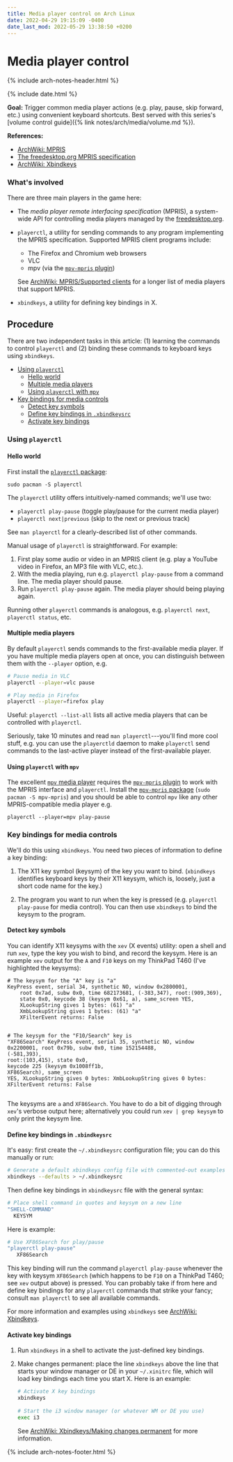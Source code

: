 ```yaml
---
title: Media player control on Arch Linux
date: 2022-04-29 19:15:09 -0400
date_last_mod: 2022-05-29 13:38:50 +0200
---
```


# Media player control

{% include arch-notes-header.html %}

{% include date.html %}

**Goal:** Trigger common media player actions (e.g. play, pause, skip forward, etc.) using convenient keyboard shortcuts.
Best served with this series's [volume control guide]({% link notes/arch/media/volume.md %}).

**References:**
- [ArchWiki: MPRIS](https://wiki.archlinux.org/title/MPRIS)
- [The freedesktop.org MPRIS specification](https://specifications.freedesktop.org/mpris-spec/latest/)
- [ArchWiki: Xbindkeys](https://wiki.archlinux.org/title/Xbindkeys)

### What's involved

There are three main players in the game here:

- The *media player remote interfacing specification* (MPRIS), a system-wide API for controlling media players managed by the [freedesktop.org](https://en.wikipedia.org/wiki/Freedesktop.org).

- `playerctl`, a utility for sending commands to any program implementing the MPRIS specification.
  Supported MPRIS client programs include:
  - The Firefox and Chromium web browsers
  - VLC
  - mpv (via the [`mpv-mpris` plugin](https://github.com/hoyon/mpv-mpris))

  See [ArchWiki: MPRIS/Supported clients](https://wiki.archlinux.org/title/MPRIS#Supported_clients) for a longer list of media players that support MPRIS. 

- `xbindkeys`, a utility for defining key bindings in X.

## Procedure

There are two independent tasks in this article: (1) learning the commands to control `playerctl` and (2) binding these commands to keyboard keys using `xbindkeys`.

<!-- vim-markdown-toc GFM -->

* [Using `playerctl`](#using-playerctl)
  * [Hello world](#hello-world)
  * [Multiple media players](#multiple-media-players)
  * [Using `playerctl` with `mpv`](#using-playerctl-with-mpv)
* [Key bindings for media controls](#key-bindings-for-media-controls)
  * [Detect key symbols](#detect-key-symbols)
  * [Define key bindings in `.xbindkeysrc`](#define-key-bindings-in-xbindkeysrc)
  * [Activate key bindings](#activate-key-bindings)

<!-- vim-markdown-toc -->

### Using `playerctl`

#### Hello world

First install the [`playerctl` package](https://archlinux.org/packages/?name=playerctl):

```
sudo pacman -S playerctl
```
The `playerctl` utility offers intuitively-named commands; we'll use two:

- `playerctl play-pause` (toggle play/pause for the current media player)
- `playerctl next|previous` (skip to the next or previous track)

See `man playerctl` for a clearly-described list of other commands.

Manual usage of `playerctl` is straightforward.
For example:
1. First play some audio or video in an MPRIS client (e.g. play a YouTube video in Firefox, an MP3 file with VLC, etc.).
1. With the media playing, run e.g. `playerctl play-pause` from a command line.
   The media player should pause.
1. Run `playerctl play-pause` again.
   The media player should being playing again.

Running other `playerctl` commands is analogous, e.g. `playerctl next`, `playerctl status`, etc.

#### Multiple media players

By default `playerctl` sends commands to the first-available media player.
If you have multiple media players open at once, you can distinguish between them with the `--player` option, e.g.

```sh
# Pause media in VLC
playerctl --player=vlc pause

# Play media in Firefox
playerctl --player=firefox play
```
Useful: `playerctl --list-all` lists all active media players that can be controlled with `playerctl`.

Seriously, take 10 minutes and read `man playerctl`---you'll find more cool stuff, e.g. you can use the `playerctld` daemon to make `playerctl` send commands to the last-active player instead of the first-available player.

#### Using `playerctl` with `mpv`

The excellent [`mpv` media player](https://mpv.io/) requires the [`mpv-mpris` plugin](https://github.com/hoyon/mpv-mpris) to work with the MPRIS interface and `playerctl`.
Install the [`mpv-mpris` package](https://archlinux.org/packages/community/x86_64/mpv-mpris/) (`sudo pacman -S mpv-mpris`) and you should be able to control `mpv` like any other MPRIS-compatible media player e.g.
```
playerctl --player=mpv play-pause
```

### Key bindings for media controls

We'll do this using `xbindkeys`.
You need two pieces of information to define a key binding:

1. The X11 key symbol (keysym) of the key you want to bind.
   (`xbindkeys` identifies keyboard keys by their X11 keysym, which is, loosely, just a short code name for the key.)

1. The program you want to run when the key is pressed (e.g. `playerctl play-pause` for media control).
   You can then use `xbindkeys` to bind the keysym to the program.

#### Detect key symbols

You can identify X11 keysyms with the `xev` (X events) utility:
open a shell and run `xev`, type the key you wish to bind, and record the keysym.
Here is an example `xev` output for the `A` and `F10` keys on my ThinkPad T460 (I've highlighted the keysyms):

<div class="language-sh highlighter-rouge"><div class="highlight"><pre class="highlight"><code><span class="c"># The keysym for the "A" key is "a"</span>
KeyPress event, serial 34, synthetic NO, window 0x2800001,
    root 0x7ad, subw 0x0, <span class="nb">time </span>682173681, <span class="o">(</span><span class="nt">-383</span>,347<span class="o">)</span>, root:<span class="o">(</span>909,369<span class="o">)</span>,
    state 0x0, keycode 38 <span class="o">(</span>keysym 0x61, <span class="ga">a</span><span class="o">)</span>, same_screen YES,
    XLookupString gives 1 bytes: <span class="o">(</span>61<span class="o">)</span> <span class="s2">"a"</span>
    XmbLookupString gives 1 bytes: <span class="o">(</span>61<span class="o">)</span> <span class="s2">"a"</span>
    XFilterEvent returns: False

<span class="c"># The keysym for the "F10/Search" key is "XF86Search"</span>
KeyPress event, serial 35, synthetic NO, window 0x2200001,
    root 0x79b, subw 0x0, <span class="nb">time </span>152154488, <span class="o">(</span><span class="nt">-581</span>,393<span class="o">)</span>, root:<span class="o">(</span>103,415<span class="o">)</span>,
    state 0x0, keycode 225 <span class="o">(</span>keysym 0x1008ff1b, <span class="ga">XF86Search</span><span class="o">)</span>, same_screen YES,
    XLookupString gives 0 bytes:
    XmbLookupString gives 0 bytes:
    XFilterEvent returns: False
</code></pre></div></div>
The keysyms are `a` and `XF86Search`.
You have to do a bit of digging through `xev`'s verbose output here; alternatively you could run `xev | grep keysym` to only print the keysym line.

#### Define key bindings in `.xbindkeysrc`

It's easy: first create the `~/.xbindkeysrc` configuration file; you can do this manually or run:

```sh
# Generate a default xbindkeys config file with commented-out examples
xbindkeys --defaults > ~/.xbindkeysrc
```
Then define key bindings in `xbindkeysrc` file with the general syntax:

```sh
# Place shell command in quotes and keysym on a new line
"SHELL-COMMAND"
  KEYSYM
```
Here is example:

```sh
# Use XF86Search for play/pause
"playerctl play-pause"
   XF86Search
```

This key binding will run the command `playerctl play-pause` whenever the key with keysym `XF86Search` (which happens to be `F10` on a ThinkPad T460; see `xev` output above)  is pressed.
You can probably take if from here and define key bindings for any `playerctl` commands that strike your fancy; consult `man playerctl` to see all available commands.

For more information and examples using `xbindkeys` see [ArchWiki: Xbindkeys](https://wiki.archlinux.org/title/Xbindkeys).

#### Activate key bindings

1. Run `xbindkeys` in a shell to activate the just-defined key bindings.

1. Make changes permanent: place the line `xbindkeys` above the line that starts your window manager or DE in your `~/.xinitrc` file, which will load key bindings each time you start X.
   Here is an example:

   ```sh
   # Activate X key bindings
   xbindkeys
 
   # Start the i3 window manager (or whatever WM or DE you use)
   exec i3
   ```
   See [ArchWiki: Xbindkeys/Making changes permanent](https://wiki.archlinux.org/title/Xbindkeys#Making_changes_permanent) for more information.

{% include arch-notes-footer.html %}
